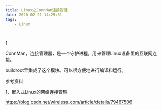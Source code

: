 ```yaml
---
title: Linux之ConnMan连接管理
date: 2020-02-21 14:29:51
tags:
	- Linux

---
```


1

ConnMan，连接管理器，是一个守护进程，用来管理Linux设备里的互联网连接。

buildroot里集成了这个模块。可以很方便地进行编译和运行。





参考资料

1、嵌入式Linux的网络连接管理

https://blog.csdn.net/wireless_com/article/details/79467506